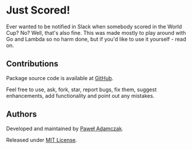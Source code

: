 # Just Scored!
Ever wanted to be notified in Slack when somebody scored in the World Cup?
No? Well, that's also fine. This was made mostly to play around with Go
and Lambda so no harm done, but if you'd like to use it yourself - read on.  

## Contributions
Package source code is available at [GitHub][github].

Feel free to use, ask, fork, star, report bugs, fix them, suggest enhancements,
add functionality and point out any mistakes.

## Authors
Developed and maintained by [Paweł Adamczak][pawelad].

Released under [MIT License][license].


[github]: https://github.com/pawelad/just-scored
[license]: https://github.com/pawelad/just-scored/blob/master/LICENSE
[pawelad]: https://github.com/pawelad
